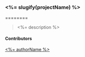 ### <%= slugify(projectName) %>
========
> <%= description %>

#### Contributors
[<%= authorName %>](<%= authorUrl %>)  
